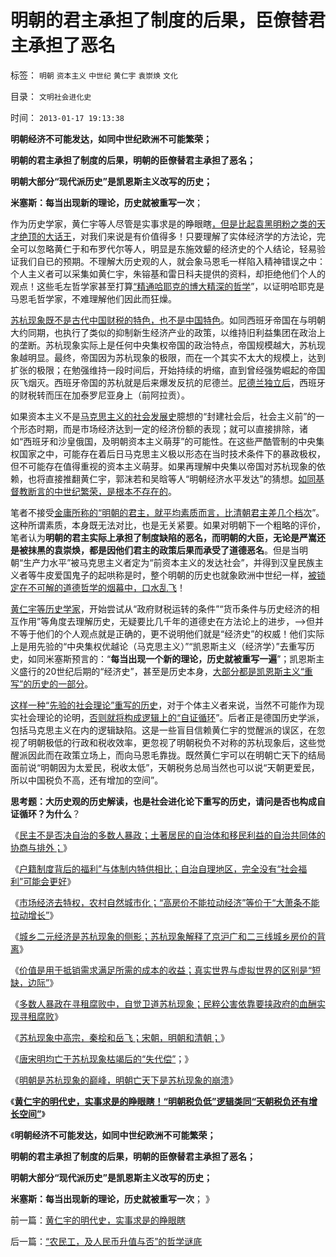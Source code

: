 # 明朝的君主承担了制度的后果，臣僚替君主承担了恶名

标签： `明朝` `资本主义` `中世纪` `黄仁宇` `袁崇焕` `文化` 

目录： `文明社会进化史`

时间： `2013-01-17 19:13:38`

**明朝经济不可能发达，如同中世纪欧洲不可能繁荣；**

**明朝的君主承担了制度的后果，明朝的臣僚替君主承担了恶名；**

**明朝大部分“现代派历史”是凯恩斯主义改写的历史；**

**米塞斯：每当出现新的理论，历史就被重写一次**；

作为历史学家，黄仁宇等人尽管是实事求是的睁眼瞎[，但是比起袁黑明粉之类的天才绝顶的大话王](../../../2011/11/28/为明朝翻案的重大“历史”意义.md)，对我们来说是有价值得多！只要理解了实体经济学的方法论，完全可以忽略黄仁于和布罗代尔等人，明显是东施效颦的经济史的个人结论，轻易验证我们自已的预期。不理解大历史观的人，就会象马恩毛一样陷入精神错误之中：个人主义者可以采集如黄仁宇，朱镕基和雷日科夫提供的资料，却拒绝他们个人的观点！这些毛左哲学家甚至打算[“精通哈耶克的博大精深的哲学](../../../2011/2/26/哈耶克分子和“民主的权威”.md)”，以证明哈耶克是马恩毛哲学家，不难理解他们因此而狂燥。

[苏杭现象既不是古代中国财税的特色，也不是中国特色](../../../2013/1/14/民主不是否决自治的多数人暴政.md)。如同西班牙帝国在与明朝大约同期，也执行了类似的抑制新生经济产业的政策，以维持旧利益集团在政治上的垄断。苏杭现象实际上是任何中央集权帝国的政治特点，帝国规模越大，苏杭现象越明显。最终，帝国因为苏杭现象的极限，而在一个其实不太大的规模上，达到扩张的极限；在勉强维持一段时间后，开始持续的坍缩，直到曾经强势崛起的帝国灰飞烟灭。西班牙帝国的苏杭就是后来爆发反抗的尼德兰。[尼德兰独立后](../../../2009/3/6/自由结社，社区自治和迁移自由.md)，西班牙的财税转而压在加泰罗尼亚身上（前阿拉贡）。

如果资本主义不是[马克思主义的社会发展史](../../../2010/5/25/马恩社会史不是某个定义错了.md)臆想的“封建社会后，社会主义前”的一个形态时期，而是市场经济达到一定的经济份额的表现；就可以直接排除，诸如“西班牙和沙皇俄国，及明朝资本主义萌芽”的可能性。在这些严酷管制的中央集权国家之中，可能存在着后日马克思主义极以形态在当时技术条件下的暴政极权，但不可能存在值得重视的资本主义萌芽。如果再理解中央集以帝国对苏杭现象的依赖，也将直接推翻黄仁宇，郭沫若和吴晗等人“明朝经济水平发达”的猜想。[如同基督教断言的中世纪繁荣，是根本不存在的](../../../2012/10/4/中世纪教会的权威和国王革命和长子继承权.md)。

笔者不接受[金庸所称的“明朝的君主，就平均素质而言，比清朝君主差几个档次](../../../2008/10/26/阎崇年、金庸力挺袁崇焕体现真正的爱国者本色.md)”。这种所谓素质，本身既无法对比，也是无关紧要。如果对明朝下一个粗略的评价，笔者认为**明朝的君主实际上承担了制度缺陷的恶名，而明朝的大臣，无论是严嵩还是被抹黑的袁崇焕，都是因他们君主的政策后果而承受了道德恶名**。但是当明朝“生产力水平”被马克思主义者定为“前资本主义的发达社会”，并得到汉皇民族主义者等牛皮爱国鬼子的起哄称是时，整个明朝的历史也就象欧洲中世纪一样，[被锁定在不可解的道德哲学的烟幕中，口水乱飞](../../../2008/10/25/明末历史在儒教道德口水仗中模糊.md)！

[黄仁宇等历史学家](../../../2010/6/2/历史是什么样学科？“历史学家”的三种类型.md)，开始尝试从“政府财税运转的条件”“货币条件与历史经济的相互作用”等角度去理解历史，无疑要比几千年的道德史在方法论上的进步，——>但并不等于他们的个人观点就是正确的，更不说明他们就是“经济史”的权威！他们实际上是用先验的“中央集权优越论（马克思主义）”“凯恩斯主义（经济学）”去重写历史，如同米塞斯预言的：“**每当出现一个新的理论，历史就被重写一遍**”；凯恩斯主义盛行的20世纪后期的“经济史”，甚至是历史本身，[大部分都是凯恩斯主义“重写”的历史的一部分](../../../2011/9/20/忽视远洋成本是历史学界普遍错误.md)。

[这样一种“先验的社会理论”重写的历史](../../../2011/2/14/德国历史学派的孪生子和中国春秋笔法.md)，对于个体主义者来说，当然不可能作为现实社会理论的论明，[否则就将构成逻辑上的“自证循环](../../../2010/11/1/为什么权威的历史不是科学？.md)”。后者正是德国历史学派，包括马克思主义在内的逻辑缺陷。这是一些盲目信赖黄仁宇的觉醒派的误区，在忽视了明朝极低的行政和税收效率，更忽视了明朝税负不对称的苏杭现象后，这些觉醒派因此而在政策立场上，而向马恩毛靠拢。既然黄仁宇可以在明朝亡天下的结局面前说“明朝因为太爱民，税收太低”，天朝税务总局当然也可以说“天朝更爱民，所以中国税负不高，还有增加的空间”。

**思考题：大历史观的历史解读，也是社会进化论下重写的历史，请问是否也构成自证循环？为什么**？

《[民主不是否决自治的多数人暴政；土著居民的自治体和移民利益的自治共同体的协商与排外；](../../../2013/1/14/民主不是否决自治的多数人暴政.md)》

《[户籍制度背后的福利”与体制内特供相比；自治自理地区，完全没有“社会福利”可能会更好](../../../2013/1/14/自治自理地区，完全没有“社会福利”可能会更好.md)》

《[市场经济去特权，农村自然城市化；“高房价不能拉动经济”等价于“大萧条不能拉动增长”](../../../2013/1/14/“高房价不能拉动经济”等价于“大萧条不能拉动增长”.md)》

《[城乡二元经济是苏杭现象的侧影；苏杭现象解释了京沪广和二三线城乡房价的背离](../../../2013/1/15/苏杭现象解答京沪广和二三线城乡房价的背离.md)》

《[价值是用于抵销需求满足所需的成本的收益；真实世界与虚拟世界的区别是“短缺，边际”](../../../2013/1/15/你凭什么断定，您不是身处“黑客帝国”？.md)》

《[多数人暴政在寻租腐败中，自觉卫道苏杭现象；民粹公害依靠要挟政府的血酬实现寻租腐败](../../../2013/1/15/苏杭现象“信仰政府创造价值”的民粹！制造了“无限制加税”.md)》

《[苏杭现象中高宗，秦桧和岳飞；宋朝，明朝和清朝；](../../../2013/1/16/苏杭现象中高宗，秦桧和岳飞；宋朝，明朝和清朝；.md)》

《[唐宋明均亡于苏杭现象枯竭后的“失代偿”](../../../2013/1/16/唐宋明均亡于苏杭现象枯竭后的“失代偿”.md)；》

《[明朝是苏杭现象的巅峰，明朝亡天下是苏杭现象的崩溃](../../../2013/1/16/明朝亡天下，是苏杭现象的最后崩溃.md)》

《[**黄仁宇的明代史，实事求是的睁眼瞎！“明朝税负低”逻辑类同“天朝税负还有增长空间”**](../../../2013/1/17/黄仁宇的明代史，实事求是的睁眼瞎.md)》

《**明朝经济不可能发达，如同中世纪欧洲不可能繁荣；**

**明朝的君主承担了制度的后果，明朝的臣僚替君主承担了恶名；**

**明朝大部分“现代派历史”是凯恩斯主义改写的历史；**

**米塞斯：每当出现新的理论，历史就被重写一次**； 》



前一篇：[黄仁宇的明代史，实事求是的睁眼瞎](../../../2013/1/17/黄仁宇的明代史，实事求是的睁眼瞎.md)

后一篇：[“农民工，及人民币升值与否”的哲学谜底](../../../2013/1/17/“农民工，及人民币升值与否”的哲学谜底.md)